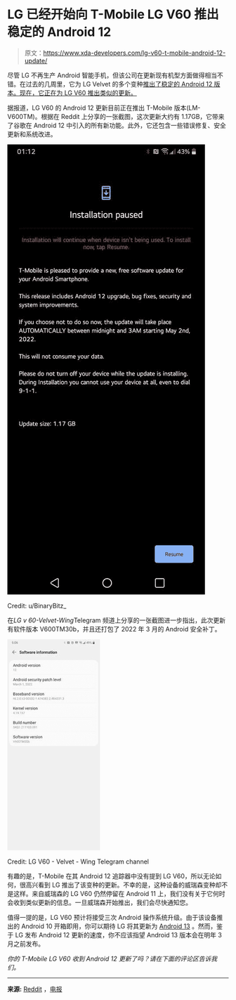 # LG 已经开始向 T-Mobile LG V60 推出稳定的 Android 12

> 原文：<https://www.xda-developers.com/lg-v60-t-mobile-android-12-update/>

尽管 LG 不再生产 Android 智能手机，但该公司在更新现有机型方面做得相当不错。在过去的几周里，它为 LG Velvet 的多个变种[推出了稳定的 Android 12 版本。现在，它正在为 LG V60 推出类似的更新。](https://www.xda-developers.com/verizon-lg-velvet-android-12-update/)

据报道，LG V60 的 Android 12 更新目前正在推出 T-Mobile 版本(LM-V600TM)。根据在 Reddit 上分享的一张截图，这次更新大约有 1.17GB，它带来了谷歌在 Android 12 中引入的所有新功能。此外，它还包含一些错误修复、安全更新和系统改进。

 <picture>![LG V60 T Mobile Android 12 update screenshot](img/7a606d2e2125336a40700daf5f87bcf0.png)</picture> 

Credit: u/BinaryBitz_

在*LG v 60-Velvet-Wing*Telegram 频道上分享的一张截图进一步指出，此次更新有软件版本 V600TM30b，并且还打包了 2022 年 3 月的 Android 安全补丁。

 <picture>![LG V60 T-Mobile Android 12 software information screenshot](img/8d5866e5cd8644be054609a7b1e6e667.png)</picture> 

Credit: LG V60 - Velvet - Wing Telegram channel

有趣的是，T-Mobile 在其 Android 12 追踪器中没有提到 LG V60，所以无论如何，很高兴看到 LG 推出了该变种的更新。不幸的是，这种设备的威瑞森变种却不是这样。来自威瑞森的 LG V60 仍然停留在 Android 11 上，我们没有关于它何时会收到类似更新的信息。一旦威瑞森开始推出，我们会尽快通知您。

值得一提的是，LG V60 预计将接受三次 Android 操作系统升级。由于该设备推出的 Android 10 开箱即用，你可以期待 LG 将其更新为 [Android 13](https://www.xda-developers.com/android-13/) 。然而，鉴于 LG 发布 Android 12 更新的速度，你不应该指望 Android 13 版本会在明年 3 月之前发布。

*你的 T-Mobile LG V60 收到 Android 12 更新了吗？请在下面的评论区告诉我们。*

* * *

**来源:** [Reddit](https://www.reddit.com/r/LGV60/comments/u97sg9/android_12/) ，[电报](https://t.me/v60thinq)